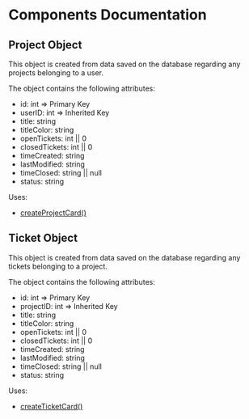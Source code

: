 # Components Documentation

## Project Object

This object is created from data saved on the database regarding any projects belonging to a user.

The object contains the following attributes:

-   id: int => Primary Key
-   userID: int => Inherited Key
-   title: string
-   titleColor: string
-   openTickets: int || 0
-   closedTickets: int || 0
-   timeCreated: string
-   lastModified: string
-   timeClosed: string || null
-   status: string

Uses:

-   [createProjectCard()](functions.md)

## Ticket Object

This object is created from data saved on the database regarding any tickets belonging to a project.

The object contains the following attributes:

-   id: int => Primary Key
-   projectID: int => Inherited Key
-   title: string
-   titleColor: string
-   openTickets: int || 0
-   closedTickets: int || 0
-   timeCreated: string
-   lastModified: string
-   timeClosed: string || null
-   status: string

Uses:

-   [createTicketCard()](functions.md)
